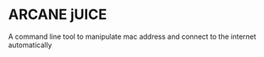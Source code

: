 # ARCANE jUICE
A command line tool to manipulate mac address and connect to the internet automatically
